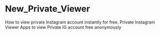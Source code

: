 # New_Private_Viewer
How to view private Instagram account instantly for free. Private Instagram Viewer Apps to view Private IG account free anonymously
